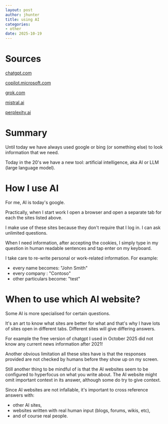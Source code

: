 ```yaml
---
layout: post
author: jhunter
title: using AI
categories:
- other
date: 2025-10-19
---
```


# Sources
[chatgpt.com](https://chatgpt.com/)

[copilot.microsoft.com](copilot.microsoft.com)

[grok.com](https://grok.com/)

[mistral.ai](https://chat.mistral.ai/chat)

[perplexity.ai](https://www.perplexity.ai/)

# Summary
Until today we have always used google or bing (or something else) to look information that we need.

Today in the 20's we have a new tool: artificial intelligence, aka AI or LLM (large language model).

# How I use AI
For me, AI is today's google.

Practically, when I start work I open a browser and open a separate tab for each the sites listed above.

I make use of these sites because they don't require that I log in. I can ask unlimited questions.

When I need information, after accepting the cookies, I simply type in my question in human readable sentences and tap enter on my keyboard.

I take care to re-write personal or work-related information. For example:
* every name becomes: "John Smith"
* every company : "Contoso"
* other particulars become: "test"

# When to use which AI website?
Some AI is more specialised for certain questions.

It's an art to know what sites are better for what and that's why I have lots of sites open in different tabs. Different sites will give differing answers.

For example the free version of chatgpt I used in October 2025 did not know any current news information after 2021!

Another obvious limitation all these sites have is that the responses provided are not checked by humans before they show up on my screen. 

Still another thing to be mindful of is that the AI websites seem to be configured to hyperfocus on what you write about. The AI website might omit important context in its answer, although some do try to give context.

Since AI websites are not infallable, it's important to cross reference answers with:
* other AI sites,
* websites written with real human input (blogs, forums, wikis, etc),
* and of course real people.


